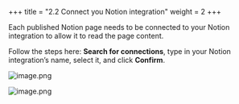+++
title = "2.2 Connect you Notion integration"
weight = 2
+++


Each published Notion page needs to be connected to your Notion integration to allow it to read the page content.


Follow the steps here: **Search for connections**, type in your Notion integration’s name, select it, and click **Confirm**.


![image.png](/images/002-ii-level-1-notion-to-md-fix/002-2-setup-notion-page/9-311267-image.png)


![image.png](/images/002-ii-level-1-notion-to-md-fix/002-2-setup-notion-page/9-275448-image.png)


